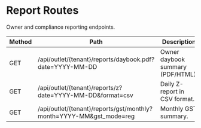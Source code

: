 # Report Routes

Owner and compliance reporting endpoints.

| Method | Path | Description |
|--------|------|-------------|
| GET | /api/outlet/{tenant}/reports/daybook.pdf?date=YYYY-MM-DD | Owner daybook summary (PDF/HTML). |
| GET | /api/outlet/{tenant}/reports/z?date=YYYY-MM-DD&format=csv | Daily Z-report in CSV format. |
| GET | /api/outlet/{tenant}/reports/gst/monthly?month=YYYY-MM&gst_mode=reg | Monthly GST summary. |
